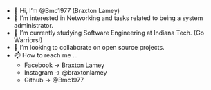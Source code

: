 - 👋 Hi, I’m @Bmc1977 (Braxton Lamey)
- 👀 I’m interested in Networking and tasks related to being a system administrator.
- 🌱 I’m currently studying Software Engineering at Indiana Tech. (Go Warriors!)
- 💞️ I’m looking to collaborate on open source projects.
- 📫 How to reach me ...
  - Facebook -> Braxton Lamey
  - Instagram -> @braxtonlamey
  - Github -> @Bmc1977

<!---
Bmc1977/Bmc1977 is a ✨ special ✨ repository because its `README.md` (this file) appears on your GitHub profile.
You can click the Preview link to take a look at your changes.
--->
